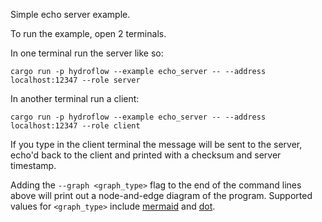 Simple echo server example.

To run the example, open 2 terminals.

In one terminal run the server like so:
```
cargo run -p hydroflow --example echo_server -- --address localhost:12347 --role server
```

In another terminal run a client:
```
cargo run -p hydroflow --example echo_server -- --address localhost:12347 --role client
```

If you type in the client terminal the message will be sent to the server, echo'd back to the client and printed with a checksum and server timestamp.

Adding the `--graph <graph_type>` flag to the end of the command lines above will print out a node-and-edge diagram of the program. Supported values for `<graph_type>` include [mermaid](https://mermaid-js.github.io/) and [dot](https://graphviz.org/doc/info/lang.html).

